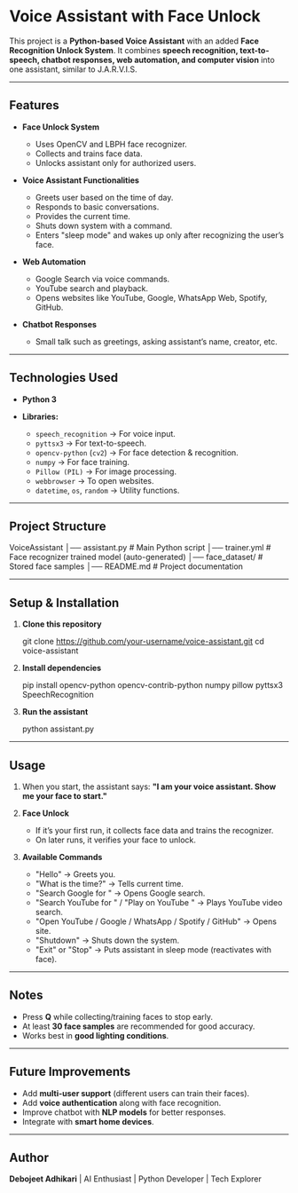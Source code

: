 
# Voice Assistant with Face Unlock

This project is a **Python-based Voice Assistant** with an added **Face Recognition Unlock System**.
It combines **speech recognition, text-to-speech, chatbot responses, web automation, and computer vision** into one assistant, similar to J.A.R.V.I.S.

---

## Features

* **Face Unlock System**

  * Uses OpenCV and LBPH face recognizer.
  * Collects and trains face data.
  * Unlocks assistant only for authorized users.

* **Voice Assistant Functionalities**

  * Greets user based on the time of day.
  * Responds to basic conversations.
  * Provides the current time.
  * Shuts down system with a command.
  * Enters "sleep mode" and wakes up only after recognizing the user’s face.

* **Web Automation**

  * Google Search via voice commands.
  * YouTube search and playback.
  * Opens websites like YouTube, Google, WhatsApp Web, Spotify, GitHub.

* **Chatbot Responses**

  * Small talk such as greetings, asking assistant’s name, creator, etc.

---

## Technologies Used

* **Python 3**
* **Libraries:**

  * `speech_recognition` → For voice input.
  * `pyttsx3` → For text-to-speech.
  * `opencv-python` (`cv2`) → For face detection & recognition.
  * `numpy` → For face training.
  * `Pillow (PIL)` → For image processing.
  * `webbrowser` → To open websites.
  * `datetime`, `os`, `random` → Utility functions.

---

## Project Structure

VoiceAssistant
│── assistant.py          # Main Python script
│── trainer.yml           # Face recognizer trained model (auto-generated)
│── face_dataset/         # Stored face samples
│── README.md             # Project documentation

---

## Setup & Installation

1. **Clone this repository**

   git clone https://github.com/your-username/voice-assistant.git
   cd voice-assistant

2. **Install dependencies**

   pip install opencv-python opencv-contrib-python numpy pillow pyttsx3 SpeechRecognition

3. **Run the assistant**

   python assistant.py

---

## Usage

1. When you start, the assistant says:
   **"I am your voice assistant. Show me your face to start."**

2. **Face Unlock**

   * If it’s your first run, it collects face data and trains the recognizer.
   * On later runs, it verifies your face to unlock.

3. **Available Commands**

   * "Hello" → Greets you.
   * "What is the time?" → Tells current time.
   * "Search Google for <query>" → Opens Google search.
   * "Search YouTube for <query>" / "Play on YouTube <query>" → Plays YouTube video search.
   * "Open YouTube / Google / WhatsApp / Spotify / GitHub" → Opens site.
   * "Shutdown" → Shuts down the system.
   * "Exit" or "Stop" → Puts assistant in sleep mode (reactivates with face).

---

## Notes

* Press **Q** while collecting/training faces to stop early.
* At least **30 face samples** are recommended for good accuracy.
* Works best in **good lighting conditions**.

---

## Future Improvements

* Add **multi-user support** (different users can train their faces).
* Add **voice authentication** along with face recognition.
* Improve chatbot with **NLP models** for better responses.
* Integrate with **smart home devices**.

---

## Author

**Debojeet Adhikari**
| AI Enthusiast | Python Developer | Tech Explorer

